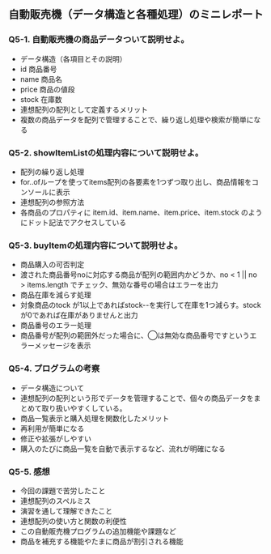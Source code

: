 ## 自動販売機（データ構造と各種処理）のミニレポート
### Q5-1. 自動販売機の商品データついて説明せよ。
* データ構造（各項目とその説明）
* id 商品番号
* name 商品名
* price 商品の値段
* stock 在庫数
* 連想配列の配列として定義するメリット
* 複数の商品データを配列で管理することで、繰り返し処理や検索が簡単になる
### Q5-2. showItemListの処理内容について説明せよ。
* 配列の繰り返し処理
* for..ofループを使ってitems配列の各要素を1つずつ取り出し、商品情報をコンソールに表示
* 連想配列の参照方法
* 各商品のプロパティに item.id、item.name、item.price、item.stock のようにドット記法でアクセスしている
### Q5-3. buyItemの処理内容について説明せよ。
* 商品購入の可否判定
* 渡された商品番号noに対応する商品が配列の範囲内かどうか、no < 1 || no > items.length でチェック、無効な番号の場合はエラーを出力
* 商品在庫を減らす処理
* 対象商品のtock が1以上であればstock--を実行して在庫を1つ減らす。stockが0であれば在庫がありませんと出力
* 商品番号のエラー処理
* 商品番号が配列の範囲外だった場合に、◯は無効な商品番号ですというエラーメッセージを表示
### Q5-4. プログラムの考察
* データ構造について
* 連想配列の配列という形でデータを管理することで、個々の商品データをまとめて取り扱いやすくしている。
* 商品一覧表示と購入処理を関数化したメリット
* 再利用が簡単になる
* 修正や拡張がしやすい
* 購入のたびに商品一覧を自動で表示するなど、流れが明確になる
### Q5-5. 感想
* 今回の課題で苦労したこと
* 連想配列のスペルミス
* 演習を通して理解できたこと
* 連想配列の使い方と関数の利便性
* この自動販売機プログラムの追加機能や課題など
* 商品を補充する機能やたまに商品が割引される機能
